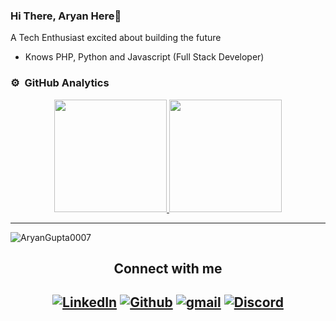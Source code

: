 ### Hi There, Aryan Here👋
A Tech Enthusiast  excited about building the future 
- Knows PHP, Python and Javascript (Full Stack Developer)

### ⚙️ &nbsp;GitHub Analytics

<p align="center">
<a href="https://github.com/AryanGupta0007">
  <img height="180em" src="https://github-readme-stats-eight-theta.vercel.app/api?username=AryanGupta0007&show_icons=true&theme=algolia&include_all_commits=true&count_private=true"/>
  <img height="180em" src="https://github-readme-stats-eight-theta.vercel.app/api/top-langs/?username=AryanGupta0007&layout=compact&langs_count=8&theme=algolia"/>
</a>
</p>


<hr />
<p><img align="center" src="https://github-readme-streak-stats.herokuapp.com/?user=AryanGupta0007&" alt="AryanGupta0007" /></p>
<h2 align="center">Connect with me<h2>
 <div align="center">
  <a href="https://www.linkedin.com/in/aryangupta07/"><img alt="LinkedIn" src="https://img.shields.io/badge/LinkedIn-0077B5?style=for-the-badge&logo=linkedin&logoColor=white"></a>
  <a href="https://github.com/AryanGupta0007"><img alt="Github" src="https://img.shields.io/badge/GitHub-100000?style=for-the-badge&logo=github&logoColor=white"></a>
  <a href="mailto:aryangupta07075@gmail.com"><img alt="gmail" src="https://img.shields.io/badge/Gmail-D14836?style=for-the-badge&logo=gmail&logoColor=white"></a>  
  <a href="https://discordapp.com/users/1095676749179785298"><img alt="Discord" src="https://img.shields.io/badge/Discord-7289DA?style=for-the-badge&logo=discord&logoColor=white"></a>
  
</div>
